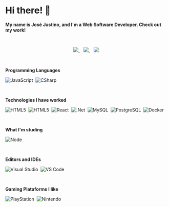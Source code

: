 # Hi there! 👋
**My name is José Justino, and I'm a Web Software Developer. Check out my work!**

<br>

<p align="center">
  <a href="https://www.linkedin.com/in/josejustinoneto/">
    <img src="https://img.shields.io/static/v1?label=&style=for-the-badge&logo=linkedin&logoColor=white&color=0077b5&message=LINKEDIN" />
  </a>&nbsp;&nbsp;
  <a href="https://codesandbox.io/u/josejustino">
    <img src="https://img.shields.io/static/v1?label=&style=for-the-badge&logo=codesandbox&logoColor=white&color=black&message=CODESANDBOX" />
  </a>&nbsp;&nbsp;
  <a href="https://twitter.com/_josejustino">
    <img src="https://img.shields.io/static/v1?label=&style=for-the-badge&logo=twitter&logoColor=white&color=blue&message=TWITTER" />
  </a>
</p>

<br>

**Programming Languages**

![JavaScript](https://img.shields.io/badge/JavaScript-%23F7DF1E?style=flat&logo=javascript&logoColor=000)&nbsp;
![CSharp](https://img.shields.io/badge/C%23-%23239120?style=flat&logoColor=fff)&nbsp;

<br>

**Technologies I have worked**

![HTML5](https://img.shields.io/badge/HTML5-%23e34f26?style=flat&logo=html5&logoColor=fff)&nbsp;
![HTML5](https://img.shields.io/badge/CSS3-%231572b6?style=flat&logo=css3&logoColor=fff)&nbsp;
![React](https://img.shields.io/badge/React-%2361d1fb?style=flat&logo=react&logoColor=000)&nbsp;
![.Net](https://img.shields.io/badge/.Net-%235c2d91?style=flat)&nbsp;
![MySQL](https://img.shields.io/badge/MySQL-%234479a1?style=flat&logo=mysql&logoColor=fff)&nbsp;
![PostgreSQL](https://img.shields.io/badge/PostgreSQL-%23336791?style=flat&logo=postgresql&logoColor=fff)&nbsp;
![Docker](https://img.shields.io/badge/Docker-%232496ed?style=flat&logo=docker&logoColor=fff)

<br>

**What I'm studing**

![Node](https://img.shields.io/badge/Node-%23339933?style=flat&logo=node.js&logoColor=fff)

<br>

**Editors and IDEs**

![Visual Studio](https://img.shields.io/badge/Visual%20Studio-%235c2d91?style=flat&logo=visual%20studio&logoColor=fff)&nbsp;
![VS Code](https://img.shields.io/badge/Visual%20Studio%20Code-%230074cc?style=flat&logo=visual%20studio%20code&logoColor=fff)

<br>

**Gaming Plataforms I like**

![PlayStation](https://img.shields.io/badge/PlayStation-%23003791?style=flat&logo=playstation&logoColor=fff)&nbsp;
![Nintendo](https://img.shields.io/badge/Nintendo-%23D12228?style=flat&logo=nintendo&logoColor=fff)	
